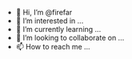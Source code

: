 - 👋 Hi, I’m @firefar
- 👀 I’m interested in ...
- 🌱 I’m currently learning ...
- 💞️ I’m looking to collaborate on ...
- 📫 How to reach me ...

<!---
firefar/firefar is a ✨ special ✨ repository because its `README.md` (this file) appears on your GitHub profile.
You can click the Preview link to take a look at your changes.
--->
